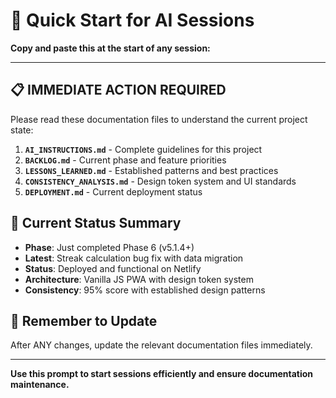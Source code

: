 # 🚀 Quick Start for AI Sessions

**Copy and paste this at the start of any session:**

---

## 📋 **IMMEDIATE ACTION REQUIRED**

Please read these documentation files to understand the current project state:

1. **`AI_INSTRUCTIONS.md`** - Complete guidelines for this project
2. **`BACKLOG.md`** - Current phase and feature priorities  
3. **`LESSONS_LEARNED.md`** - Established patterns and best practices
4. **`CONSISTENCY_ANALYSIS.md`** - Design token system and UI standards
5. **`DEPLOYMENT.md`** - Current deployment status

## 🎯 **Current Status Summary**
- **Phase**: Just completed Phase 6 (v5.1.4+)
- **Latest**: Streak calculation bug fix with data migration
- **Status**: Deployed and functional on Netlify
- **Architecture**: Vanilla JS PWA with design token system
- **Consistency**: 95% score with established design patterns

## 🔧 **Remember to Update**
After ANY changes, update the relevant documentation files immediately.

---

**Use this prompt to start sessions efficiently and ensure documentation maintenance.** 